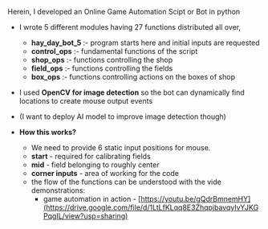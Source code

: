Herein, I developed an Online Game Automation Scipt or Bot in python
- I wrote 5 different modules having 27 functions distributed all over,
	- **hay_day_bot_5** :- program starts here and initial inputs are requested
	- **control_ops**   :- fundamental functions of the script
	- **shop_ops**      :- functions controlling the shop 
	- **field_ops**     :- functions controlling the fields
	- **box_ops**       :- functions controlling actions on the boxes of shop

- I used **OpenCV for image detection** so the bot can dynamically find locations to create mouse output events
- (I want to deploy AI model to improve image detection though)

- **How this works?**
	- We need to provide 6 static input positions for mouse.
	 - **start** - required for calibrating fields
	 - **mid** - field belonging to roughly center
	 - **corner inputs** - area of working for the code
	 - the flow of the functions can be understood with the vide demonstrations:
	   - game automation in action - [https://youtu.be/gQdrBmnemHY](https://drive.google.com/file/d/1LtLfKLqq8E3ZhqpjbavqyIvYJKGPqgIL/view?usp=sharing)
	 <!--  - game automation with function flow - https://youtu.be/M3zJnKzrqs0 -->


      
    
